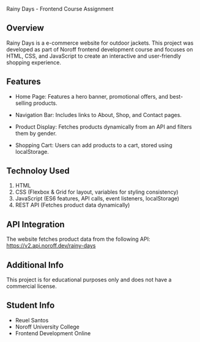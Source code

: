 Rainy Days - Frontend Course Assignment

## Overview
Rainy Days is a e-commerce website for outdoor jackets. This project was developed as part of Noroff frontend development course and focuses on HTML, CSS, and JavaScript to create an interactive and user-friendly shopping experience.

## Features

- Home Page: Features a hero banner, promotional offers, and best-selling products.

- Navigation Bar: Includes links to About, Shop, and Contact pages.

- Product Display: Fetches products dynamically from an API and filters them by gender.

- Shopping Cart: Users can add products to a cart, stored using localStorage.

## Technoloy Used

1. HTML
2. CSS (Flexbox & Grid for layout, variables for styling consistency)
3. JavaScript (ES6 features, API calls, event listeners, localStorage)
4. REST API (Fetches product data dynamically)

## API Integration

The website fetches product data from the following API:
https://v2.api.noroff.dev/rainy-days

## Additional Info

This project is for educational purposes only and does not have a commercial license.

## Student Info 

- Reuel Santos 
- Noroff University College
- Frontend Development Online

